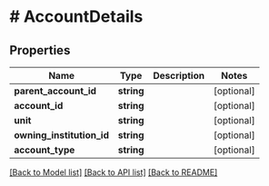 # # AccountDetails

## Properties

Name | Type | Description | Notes
------------ | ------------- | ------------- | -------------
**parent_account_id** | **string** |  | [optional]
**account_id** | **string** |  | [optional]
**unit** | **string** |  | [optional]
**owning_institution_id** | **string** |  | [optional]
**account_type** | **string** |  | [optional]

[[Back to Model list]](../../README.md#models) [[Back to API list]](../../README.md#endpoints) [[Back to README]](../../README.md)

